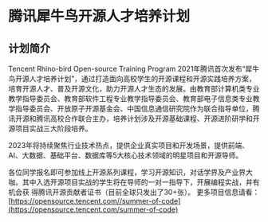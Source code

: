 # 腾讯犀牛鸟开源人才培养计划
## 计划简介
Tencent Rhino-bird Open-source Training Program
2021年腾讯首次发布“犀牛鸟开源人才培养计划”，通过打造面向高校学生的开源课程和开源实践培养方案，培育开源人才、普及开源文化，助力开源人才生态的发展。由教育部计算机类专业教学指导委员会、教育部软件工程专业教学指导委员会、教育部电子信息类专业教学指导委员会、开放原子开源基金会、中国信息通信研究院作为联合指导单位，腾讯开源和腾讯高校合作联合主办，培养计划涉及开源基础课程、开源进阶研学和开源项目实战三大阶段培养。

2023年将持续聚焦行业技术热点，提供企业真实项目和开发场景，提供前端、AI、大数据、基础平台、数据库等5大核心技术领域的明星项目和开源导师。

各位同学报名即可参加线上开源系列课程，学习开源知识，对话学界及产业界大咖。其中入选开源项目实战的学生将在导师的一对一指导下，开展编程实战，并有机会获
得腾讯开源贡献者证书（目前全球只发出了30+张）。
更多项目信息请看：[https://opensource.tencent.com//summer-of-code](https://opensource.tencent.com/summer-of-code)

